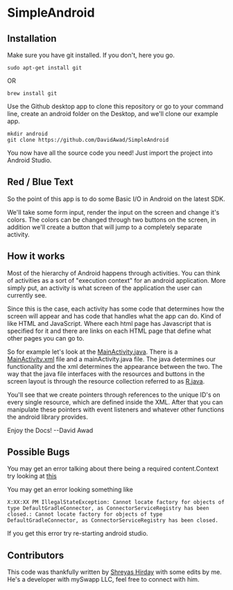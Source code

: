# SimpleAndroid



## Installation
Make sure you have git installed. If you don't, here you go. 
```
sudo apt-get install git
```
OR
```
brew install git
```

Use the Github desktop app to clone this repository or go to your command line, create an android folder on the Desktop, and we'll clone our example app.

```shell
mkdir android 
git clone https://github.com/DavidAwad/SimpleAndroid
```

You now have all the source code you need! Just import the project into Android Studio. 

## Red / Blue Text
So the point of this app is to do some Basic I/O in Android on the latest SDK. 

We'll take some form input, render the input on the screen and change it's colors. The colors can be changed through two buttons on the screen, in addition we'll create a button that will jump to a completely separate activity. 

## How it works

Most of the hierarchy of Android happens through activities. You can think of activities as a sort of "execution context" for an android application. More simply put, an activity is what screen of the application the user can currently see. 

Since this is the case, each activity has some code that determines how the screen will appear and has code that handles what the app can do. Kind of like HTML and JavaScript. Where each html page has Javascript that is specified for it and there are links on each HTML page that define what other pages you can go to. 

So for example let's look at the [MainActivity.java](https://github.com/DavidAwad/SimpleAndroid/blob/master/app/src/main/java/edu/rutgers/rumad/rumadworkshopone/completed/MainActivityCompleted.java). There is a [MainActivity.xml](https://github.com/DavidAwad/SimpleAndroid/blob/master/app/src/main/res/layout/activity_main.xml) file and a mainActivity.java file. The java determines our functionality and the xml determines the appearance between the two. The way that the java file interfaces with the resources and buttons in the screen layout is through the resource collection referred to as [R.java](http://www.yugandroid.in/android-tutorials/r-java-file.html). 

You'll see that we create pointers through references to the unique ID's on every single resource, which are defined inside the XML. After that you can manipulate these pointers with event listeners and whatever other functions the android library provides. 

Enjoy the Docs! --David Awad

## Possible Bugs

You may get an error talking about there being a required content.Context try looking at [this](http://stackoverflow.com/questions/18509324/the-type-android-content-context-cannot-be-resolved-it-is-indirectly-referenced)

You may get an error looking something like 

```android
X:XX:XX PM IllegalStateException: Cannot locate factory for objects of type DefaultGradleConnector, as ConnectorServiceRegistry has been closed.: Cannot locate factory for objects of type DefaultGradleConnector, as ConnectorServiceRegistry has been closed.
```
If you get this error try re-starting android studio. 


## Contributors

This code was thankfully written by [Shreyas Hirday](https://github.com/shreyashirday) with some edits by me. He's a developer with mySwapp LLC, feel free to connect with him. 
